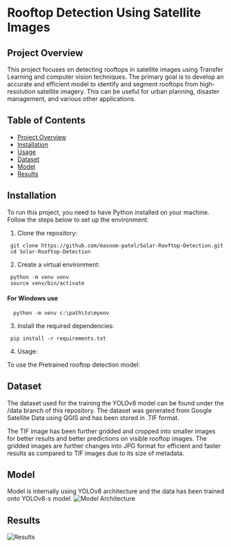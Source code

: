 # Rooftop Detection Using Satellite Images

## Project Overview

This project focuses on detecting rooftops in satellite images using Transfer Learning and computer vision techniques. 
The primary goal is to develop an accurate and efficient model to identify and segment rooftops from high-resolution satellite imagery. 
This can be useful for urban planning, disaster management, and various other applications.

## Table of Contents

- [Project Overview](#project-overview)
- [Installation](#installation)
- [Usage](#usage)
- [Dataset](#dataset)
- [Model](#model)
- [Results](#results)

## Installation

To run this project, you need to have Python installed on your machine. Follow the steps below to set up the environment:

1. Clone the repository:
  ```
   git clone https://github.com/masoom-patel/Solar-Rooftop-Detection.git
   cd Solar-Rooftop-Detection
  ```
2. Create a virtual environment:

  ```
   python -m venv venv
   source venv/bin/activate
  ```
  #### For Windows use
  ```
    python -m venv c:\path\to\myenv
  ```


3. Install the required dependencies:
 ```
  pip install -r requirements.txt 
 ```

4. Usage:

To use the Pretrained rooftop detection model:

## Dataset
  <p>
  The dataset used for the training the YOLOv8 model can be found under the /data branch of this repository.
  The dataset was generated from Google Satellite Data using QGIS and has been stored in .TIF format.

  <br/>
  
  The TIF image has been further gridded and cropped into smaller images for better results and better predictions on visible rooftop images.
  The gridded images are further changes into JPG format for efficient and faster results as compared to TIF images due to its size of metadata.
 

## Model
  Model is internally using YOLOv8 architecture and the data has been trained onto YOLOv8-s model.
  ![Model Architecture](https://miro.medium.com/v2/resize:fit:828/format:webp/1*YkkGwFBksWVbm4GmZfSDsg.jpeg)

   
## Results
  ![Results](https://github.com/masoom-patel/Solar-Rooftop-Detection/blob/main/Results.jpg)
